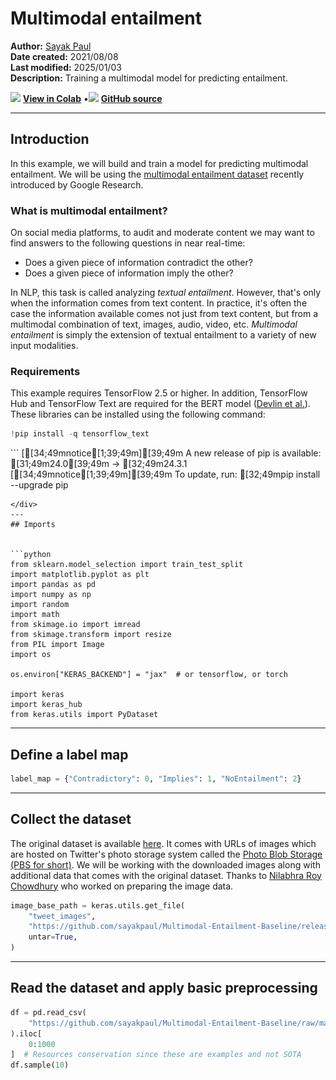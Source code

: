 # Multimodal entailment

**Author:** [Sayak Paul](https://twitter.com/RisingSayak)<br>
**Date created:** 2021/08/08<br>
**Last modified:** 2025/01/03<br>
**Description:** Training a multimodal model for predicting entailment.


<img class="k-inline-icon" src="https://colab.research.google.com/img/colab_favicon.ico"/> [**View in Colab**](https://colab.research.google.com/github/keras-team/keras-io/blob/master/examples/nlp/ipynb/multimodal_entailment.ipynb)  <span class="k-dot">•</span><img class="k-inline-icon" src="https://github.com/favicon.ico"/> [**GitHub source**](https://github.com/keras-team/keras-io/blob/master/examples/nlp/multimodal_entailment.py)



---
## Introduction

In this example, we will build and train a model for predicting multimodal entailment. We will be
using the
[multimodal entailment dataset](https://github.com/google-research-datasets/recognizing-multimodal-entailment)
recently introduced by Google Research.

### What is multimodal entailment?

On social media platforms, to audit and moderate content
we may want to find answers to the
following questions in near real-time:

* Does a given piece of information contradict the other?
* Does a given piece of information imply the other?

In NLP, this task is called analyzing _textual entailment_. However, that's only
when the information comes from text content.
In practice, it's often the case the information available comes not just
from text content, but from a multimodal combination of text, images, audio, video, etc.
_Multimodal entailment_ is simply the extension of textual entailment to a variety
of new input modalities.

### Requirements

This example requires TensorFlow 2.5 or higher. In addition, TensorFlow Hub and
TensorFlow Text are required for the BERT model
([Devlin et al.](https://arxiv.org/abs/1810.04805)). These libraries can be installed
using the following command:


```python
!pip install -q tensorflow_text
```

    
<div class="k-default-codeblock">
```
 [[34;49mnotice[1;39;49m][39;49m A new release of pip is available: [31;49m24.0[39;49m -> [32;49m24.3.1
 [[34;49mnotice[1;39;49m][39;49m To update, run: [32;49mpip install --upgrade pip

```
</div>
---
## Imports


```python
from sklearn.model_selection import train_test_split
import matplotlib.pyplot as plt
import pandas as pd
import numpy as np
import random
import math
from skimage.io import imread
from skimage.transform import resize
from PIL import Image
import os

os.environ["KERAS_BACKEND"] = "jax"  # or tensorflow, or torch

import keras
import keras_hub
from keras.utils import PyDataset
```

---
## Define a label map


```python
label_map = {"Contradictory": 0, "Implies": 1, "NoEntailment": 2}
```

---
## Collect the dataset

The original dataset is available
[here](https://github.com/google-research-datasets/recognizing-multimodal-entailment).
It comes with URLs of images which are hosted on Twitter's photo storage system called
the
[Photo Blob Storage (PBS for short)](https://blog.twitter.com/engineering/en_us/a/2012/blobstore-twitter-s-in-house-photo-storage-system).
We will be working with the downloaded images along with additional data that comes with
the original dataset. Thanks to
[Nilabhra Roy Chowdhury](https://de.linkedin.com/in/nilabhraroychowdhury) who worked on
preparing the image data.


```python
image_base_path = keras.utils.get_file(
    "tweet_images",
    "https://github.com/sayakpaul/Multimodal-Entailment-Baseline/releases/download/v1.0.0/tweet_images.tar.gz",
    untar=True,
)
```

---
## Read the dataset and apply basic preprocessing


```python
df = pd.read_csv(
    "https://github.com/sayakpaul/Multimodal-Entailment-Baseline/raw/main/csvs/tweets.csv"
).iloc[
    0:1000
]  # Resources conservation since these are examples and not SOTA
df.sample(10)
```




<div>
<style scoped>
    .dataframe tbody tr th:only-of-type {
        vertical-align: middle;
    }

<div class="k-default-codeblock">
```
.dataframe tbody tr th {
    vertical-align: top;
}

.dataframe thead th {
    text-align: right;
}
```
</div>
</style>
<table border="1" class="dataframe">
  <thead>
    <tr style="text-align: right;">
      <th></th>
      <th>id_1</th>
      <th>text_1</th>
      <th>image_1</th>
      <th>id_2</th>
      <th>text_2</th>
      <th>image_2</th>
      <th>label</th>
    </tr>
  </thead>
  <tbody>
    <tr>
      <th>815</th>
      <td>1370730009921343490</td>
      <td>Sticky bombs are a threat as they have magnets...</td>
      <td>http://pbs.twimg.com/media/EwXOFrgVIAEkfjR.jpg</td>
      <td>1370731764906295307</td>
      <td>Sticky bombs are a threat as they have magnets...</td>
      <td>http://pbs.twimg.com/media/EwXRK_3XEAA6Q6F.jpg</td>
      <td>NoEntailment</td>
    </tr>
    <tr>
      <th>615</th>
      <td>1364119737446395905</td>
      <td>Daily Horoscope for #Cancer 2.23.21 ♊️❤️✨ #Hor...</td>
      <td>http://pbs.twimg.com/media/Eu5Te44VgAIo1jZ.jpg</td>
      <td>1365218087906078720</td>
      <td>Daily Horoscope for #Cancer 2.26.21 ♊️❤️✨ #Hor...</td>
      <td>http://pbs.twimg.com/media/EvI6nW4WQAA4_E_.jpg</td>
      <td>NoEntailment</td>
    </tr>
    <tr>
      <th>624</th>
      <td>1335542260923068417</td>
      <td>The Reindeer Run is back and this year's run i...</td>
      <td>http://pbs.twimg.com/media/Eoi99DyXEAE0AFV.jpg</td>
      <td>1335872932267122689</td>
      <td>Get your red nose and antlers on for the 2020 ...</td>
      <td>http://pbs.twimg.com/media/Eon5Wk7XUAE-CxN.jpg</td>
      <td>NoEntailment</td>
    </tr>
    <tr>
      <th>970</th>
      <td>1345058844439949312</td>
      <td>Participants needed for online survey!\n\nTopi...</td>
      <td>http://pbs.twimg.com/media/Eqqb4_MXcAA-Pvu.jpg</td>
      <td>1361211461792632835</td>
      <td>Participants needed for top-ranked study on Su...</td>
      <td>http://pbs.twimg.com/media/EuPz0GwXMAMDklt.jpg</td>
      <td>NoEntailment</td>
    </tr>
    <tr>
      <th>456</th>
      <td>1379831489043521545</td>
      <td>comission for @NanoBiteTSF \nenjoyed bros and ...</td>
      <td>http://pbs.twimg.com/media/EyVf0_VXMAMtRaL.jpg</td>
      <td>1380660763749142531</td>
      <td>another comission for @NanoBiteTSF \nhope you ...</td>
      <td>http://pbs.twimg.com/media/EykW0iXXAAA2SBC.jpg</td>
      <td>NoEntailment</td>
    </tr>
    <tr>
      <th>917</th>
      <td>1336180735191891968</td>
      <td>(2/10)\n(Seoul Jung-gu) Market cluster -&amp;gt;\n...</td>
      <td>http://pbs.twimg.com/media/EosRFpGVQAIeuYG.jpg</td>
      <td>1356113330536996866</td>
      <td>(3/11)\n(Seoul Dongdaemun-gu) Goshitel cluster...</td>
      <td>http://pbs.twimg.com/media/EtHhj7QVcAAibvF.jpg</td>
      <td>NoEntailment</td>
    </tr>
    <tr>
      <th>276</th>
      <td>1339270210029834241</td>
      <td>Today the message of freedom goes to Kisoro, R...</td>
      <td>http://pbs.twimg.com/media/EpVK3pfXcAAZ5Du.jpg</td>
      <td>1340881971132698625</td>
      <td>Today the message of freedom is going to the p...</td>
      <td>http://pbs.twimg.com/media/EpvDorkXYAEyz4g.jpg</td>
      <td>Implies</td>
    </tr>
    <tr>
      <th>35</th>
      <td>1360186999836200961</td>
      <td>Bitcoin in Argentina - Google Trends https://t...</td>
      <td>http://pbs.twimg.com/media/EuBa3UxXYAMb99_.jpg</td>
      <td>1382778703055228929</td>
      <td>Argentina wants #Bitcoin https://t.co/9lNxJdxX...</td>
      <td>http://pbs.twimg.com/media/EzCbUFNXMAABwPD.jpg</td>
      <td>Implies</td>
    </tr>
    <tr>
      <th>762</th>
      <td>1370824756400959491</td>
      <td>$HSBA.L: The long term trend is positive and t...</td>
      <td>http://pbs.twimg.com/media/EwYl2hPWYAE2niq.png</td>
      <td>1374347458126475269</td>
      <td>Although the technical rating is only medium, ...</td>
      <td>http://pbs.twimg.com/media/ExKpuwrWgAAktg4.png</td>
      <td>NoEntailment</td>
    </tr>
    <tr>
      <th>130</th>
      <td>1373789433607172097</td>
      <td>I've just watched episode S01 | E05 of Ted Las...</td>
      <td>http://pbs.twimg.com/media/ExCuNbDXAAQaPiL.jpg</td>
      <td>1374913509662806016</td>
      <td>I've just watched episode S01 | E06 of Ted Las...</td>
      <td>http://pbs.twimg.com/media/ExSsjRQWgAUVRPz.jpg</td>
      <td>Contradictory</td>
    </tr>
  </tbody>
</table>
</div>



The columns we are interested in are the following:

* `text_1`
* `image_1`
* `text_2`
* `image_2`
* `label`

The entailment task is formulated as the following:

***Given the pairs of (`text_1`, `image_1`) and (`text_2`, `image_2`) do they entail (or
not entail or contradict) each other?***

We have the images already downloaded. `image_1` is downloaded as `id1` as its filename
and `image2` is downloaded as `id2` as its filename. In the next step, we will add two
more columns to `df` - filepaths of `image_1`s and `image_2`s.


```python
images_one_paths = []
images_two_paths = []

for idx in range(len(df)):
    current_row = df.iloc[idx]
    id_1 = current_row["id_1"]
    id_2 = current_row["id_2"]
    extentsion_one = current_row["image_1"].split(".")[-1]
    extentsion_two = current_row["image_2"].split(".")[-1]

    image_one_path = os.path.join(image_base_path, str(id_1) + f".{extentsion_one}")
    image_two_path = os.path.join(image_base_path, str(id_2) + f".{extentsion_two}")

    images_one_paths.append(image_one_path)
    images_two_paths.append(image_two_path)

df["image_1_path"] = images_one_paths
df["image_2_path"] = images_two_paths

# Create another column containing the integer ids of
# the string labels.
df["label_idx"] = df["label"].apply(lambda x: label_map[x])
```

---
## Dataset visualization


```python

def visualize(idx):
    current_row = df.iloc[idx]
    image_1 = plt.imread(current_row["image_1_path"])
    image_2 = plt.imread(current_row["image_2_path"])
    text_1 = current_row["text_1"]
    text_2 = current_row["text_2"]
    label = current_row["label"]

    plt.subplot(1, 2, 1)
    plt.imshow(image_1)
    plt.axis("off")
    plt.title("Image One")
    plt.subplot(1, 2, 2)
    plt.imshow(image_1)
    plt.axis("off")
    plt.title("Image Two")
    plt.show()

    print(f"Text one: {text_1}")
    print(f"Text two: {text_2}")
    print(f"Label: {label}")


random_idx = random.choice(range(len(df)))
visualize(random_idx)

random_idx = random.choice(range(len(df)))
visualize(random_idx)
```


    
![png](/img/examples/nlp/multimodal_entailment/multimodal_entailment_14_0.png)
    


<div class="k-default-codeblock">
```
Text one: World #water day reminds that we should follow the #guidelines to save water for us. This Day is an #opportunity to learn more about water related issues, be #inspired to tell others and take action to make a difference. Just remember, every #drop counts.
```
</div>
    
<div class="k-default-codeblock">
```
#WorldWaterDay2021 https://t.co/bQ9Hp53qUj
Text two: Water is an extremely precious resource without which life would be impossible. We need to ensure that water is used judiciously, this #WorldWaterDay, let us pledge to reduce water wastage and conserve it.
```
</div>
    
<div class="k-default-codeblock">
```
#WorldWaterDay2021 https://t.co/0KWnd8Kn8r
Label: NoEntailment

```
</div>
    
![png](/img/examples/nlp/multimodal_entailment/multimodal_entailment_14_2.png)
    


<div class="k-default-codeblock">
```
Text one: 🎧 𝗘𝗣𝗜𝗦𝗢𝗗𝗘 𝟯𝟬: 𝗗𝗬𝗟𝗔𝗡 𝗙𝗜𝗧𝗭𝗦𝗜𝗠𝗢𝗡𝗦
```
</div>
    
<div class="k-default-codeblock">
```
Dylan Fitzsimons is a young passionate greyhound supporter. 
```
</div>
    
<div class="k-default-codeblock">
```
He and @Drakesport enjoy a great chat about everything greyhounds!
```
</div>
    
<div class="k-default-codeblock">
```
Listen: https://t.co/B2XgMp0yaO
```
</div>
    
<div class="k-default-codeblock">
```
#GoGreyhoundRacing #ThisRunsDeep #TalkingDogs https://t.co/crBiSqHUvp
Text two: 🎧 𝗘𝗣𝗜𝗦𝗢𝗗𝗘 𝟯𝟳: 𝗣𝗜𝗢 𝗕𝗔𝗥𝗥𝗬 🎧
```
</div>
    
<div class="k-default-codeblock">
```
Well known within greyhound circles, Pio Barry shares some wonderful greyhound racing stories with @Drakesport in this podcast episode.
```
</div>
    
<div class="k-default-codeblock">
```
A great chat. 
```
</div>
    
<div class="k-default-codeblock">
```
Listen: https://t.co/mJTVlPHzp0
```
</div>
    
<div class="k-default-codeblock">
```
#TalkingDogs #GoGreyhoundRacing #ThisRunsDeep https://t.co/QbxtCpLcGm
Label: NoEntailment

```
</div>
---
## Train/test split

The dataset suffers from
[class imbalance problem](https://developers.google.com/machine-learning/glossary#class-imbalanced-dataset).
We can confirm that in the following cell.


```python
df["label"].value_counts()
```




<div class="k-default-codeblock">
```
label
NoEntailment     819
Contradictory     92
Implies           89
Name: count, dtype: int64

```
</div>
To account for that we will go for a stratified split.


```python
# 10% for test
train_df, test_df = train_test_split(
    df, test_size=0.1, stratify=df["label"].values, random_state=42
)
# 5% for validation
train_df, val_df = train_test_split(
    train_df, test_size=0.05, stratify=train_df["label"].values, random_state=42
)

print(f"Total training examples: {len(train_df)}")
print(f"Total validation examples: {len(val_df)}")
print(f"Total test examples: {len(test_df)}")
```

<div class="k-default-codeblock">
```
Total training examples: 855
Total validation examples: 45
Total test examples: 100

```
</div>
---
## Data input pipeline

Keras Hub provides
[variety of BERT family of models](https://keras.io/keras_hub/presets/).
Each of those models comes with a
corresponding preprocessing layer. You can learn more about these models and their
preprocessing layers from
[this resource](https://www.kaggle.com/models/keras/bert/keras/bert_base_en_uncased/2).

To keep the runtime of this example relatively short, we will use a base_unacased variant of
the original BERT model.

text preprocessing using KerasHub


```python
text_preprocessor = keras_hub.models.BertTextClassifierPreprocessor.from_preset(
    "bert_base_en_uncased",
    sequence_length=128,
)
```

### Run the preprocessor on a sample input


```python
idx = random.choice(range(len(train_df)))
row = train_df.iloc[idx]
sample_text_1, sample_text_2 = row["text_1"], row["text_2"]
print(f"Text 1: {sample_text_1}")
print(f"Text 2: {sample_text_2}")

test_text = [sample_text_1, sample_text_2]
text_preprocessed = text_preprocessor(test_text)

print("Keys           : ", list(text_preprocessed.keys()))
print("Shape Token Ids : ", text_preprocessed["token_ids"].shape)
print("Token Ids       : ", text_preprocessed["token_ids"][0, :16])
print(" Shape Padding Mask     : ", text_preprocessed["padding_mask"].shape)
print("Padding Mask     : ", text_preprocessed["padding_mask"][0, :16])
print("Shape Segment Ids : ", text_preprocessed["segment_ids"].shape)
print("Segment Ids       : ", text_preprocessed["segment_ids"][0, :16])

```

<div class="k-default-codeblock">
```
An NVIDIA GPU may be present on this machine, but a CUDA-enabled jaxlib is not installed. Falling back to cpu.

Text 1: The RPF Lohardaga and Hatia Post of Ranchi Division have recovered  02 bags on 20.02.2021 at Station platform and in T/No.08310 Spl. respectively and  handed over to their actual owner correctly. @RPF_INDIA https://t.co/bdEBl2egIc
Text 2: The RPF Lohardaga and Hatia Post of Ranchi Division have recovered  02 bags on 20.02.2021 at Station platform and in T/No.08310 (JAT-SBP) Spl. respectively and  handed over to their actual owner correctly. @RPF_INDIA https://t.co/Q5l2AtA4uq
Keys           :  ['token_ids', 'padding_mask', 'segment_ids']
Shape Token Ids :  (2, 128)
Token Ids       :  [  101  1996  1054 14376  8840 11783 16098  1998  6045  2401  2695  1997
  8086  2072  2407  2031]
 Shape Padding Mask     :  (2, 128)
Padding Mask     :  [ True  True  True  True  True  True  True  True  True  True  True  True
  True  True  True  True]
Shape Segment Ids :  (2, 128)
Segment Ids       :  [0 0 0 0 0 0 0 0 0 0 0 0 0 0 0 0]

```
</div>
We will now create `tf.data.Dataset` objects from the dataframes.

Note that the text inputs will be preprocessed as a part of the data input pipeline. But
the preprocessing modules can also be a part of their corresponding BERT models. This
helps reduce the training/serving skew and lets our models operate with raw text inputs.
Follow [this tutorial](https://www.tensorflow.org/text/tutorials/classify_text_with_bert)
to learn more about how to incorporate the preprocessing modules directly inside the
models.


```python

def dataframe_to_dataset(dataframe):
    columns = ["image_1_path", "image_2_path", "text_1", "text_2", "label_idx"]
    ds = UnifiedPyDataset(
        dataframe,
        batch_size=32,
        workers=4,
    )
    return ds

```

### Preprocessing utilities


```python
bert_input_features = ["padding_mask", "segment_ids", "token_ids"]


def preprocess_text(text_1, text_2):
    output = text_preprocessor([text_1, text_2])
    output = {
        feature: keras.ops.reshape(output[feature], [-1])
        for feature in bert_input_features
    }
    return output

```

### Create the final datasets, method adapted from PyDataset doc string.


```python

class UnifiedPyDataset(PyDataset):
    """A Keras-compatible dataset that processes a DataFrame for TensorFlow, JAX, and PyTorch."""

    def __init__(
        self,
        df,
        batch_size=32,
        workers=4,
        use_multiprocessing=False,
        max_queue_size=10,
        **kwargs,
    ):
        """
        Args:
            df: pandas DataFrame with data
            batch_size: Batch size for dataset
            workers: Number of workers to use for parallel loading (Keras)
            use_multiprocessing: Whether to use multiprocessing
            max_queue_size: Maximum size of the data queue for parallel loading
        """
        super().__init__(**kwargs)
        self.dataframe = df
        columns = ["image_1_path", "image_2_path", "text_1", "text_2"]

        # image files
        self.image_x_1 = self.dataframe["image_1_path"]
        self.image_x_2 = self.dataframe["image_1_path"]
        self.image_y = self.dataframe["label_idx"]

        # text files
        self.text_x_1 = self.dataframe["text_1"]
        self.text_x_2 = self.dataframe["text_2"]
        self.text_y = self.dataframe["label_idx"]

        # general
        self.batch_size = batch_size
        self.workers = workers
        self.use_multiprocessing = use_multiprocessing
        self.max_queue_size = max_queue_size

    def __getitem__(self, index):
        """
        Fetches a batch of data from the dataset at the given index.
        """

        # Return x, y for batch idx.
        low = index * self.batch_size
        # Cap upper bound at array length; the last batch may be smaller
        # if the total number of items is not a multiple of batch size.

        high_image_1 = min(low + self.batch_size, len(self.image_x_1))
        high_image_2 = min(low + self.batch_size, len(self.image_x_2))

        high_text_1 = min(low + self.batch_size, len(self.text_x_1))
        high_text_2 = min(low + self.batch_size, len(self.text_x_1))

        # images files
        batch_image_x_1 = self.image_x_1[low:high_image_1]
        batch_image_y_1 = self.image_y[low:high_image_1]

        batch_image_x_2 = self.image_x_2[low:high_image_2]
        batch_image_y_2 = self.image_y[low:high_image_2]

        # text files
        batch_text_x_1 = self.text_x_1[low:high_text_1]
        batch_text_y_1 = self.text_y[low:high_text_1]

        batch_text_x_2 = self.text_x_2[low:high_text_2]
        batch_text_y_2 = self.text_y[low:high_text_2]

        # image number 1 inputs
        image_1 = [
            resize(imread(file_name), (128, 128)) for file_name in batch_image_x_1
        ]
        image_1 = [
            (  # exeperienced some shapes which were different from others.
                np.array(Image.fromarray((img.astype(np.uint8))).convert("RGB"))
                if img.shape[2] == 4
                else img
            )
            for img in image_1
        ]
        image_1 = np.array(image_1)

        # Both text inputs to the model, return a dict for inputs to BertBackbone
        text = {
            key: np.array(
                [
                    d[key]
                    for d in [
                        preprocess_text(file_path1, file_path2)
                        for file_path1, file_path2 in zip(
                            batch_text_x_1, batch_text_x_2
                        )
                    ]
                ]
            )
            for key in ["padding_mask", "token_ids", "segment_ids"]
        }

        # Image number 2 model inputs
        image_2 = [
            resize(imread(file_name), (128, 128)) for file_name in batch_image_x_2
        ]
        image_2 = [
            (  # exeperienced some shapes which were different from others
                np.array(Image.fromarray((img.astype(np.uint8))).convert("RGB"))
                if img.shape[2] == 4
                else img
            )
            for img in image_2
        ]
        # Stack the list comprehension to an nd.array
        image_2 = np.array(image_2)

        return (
            {
                "image_1": image_1,
                "image_2": image_2,
                "padding_mask": text["padding_mask"],
                "segment_ids": text["segment_ids"],
                "token_ids": text["token_ids"],
            },
            # Target lables
            np.array(batch_image_y_1),
        )

    def __len__(self):
        """
        Returns the number of batches in the dataset.
        """
        return math.ceil(len(self.dataframe) / self.batch_size)

```

Create train, validation and test datasets


```python

def prepare_dataset(dataframe):
    ds = dataframe_to_dataset(dataframe)
    return ds


train_ds = prepare_dataset(train_df)
validation_ds = prepare_dataset(val_df)
test_ds = prepare_dataset(test_df)
```

---
## Model building utilities

Our final model will accept two images along with their text counterparts. While the
images will be directly fed to the model the text inputs will first be preprocessed and
then will make it into the model. Below is a visual illustration of this approach:

![](https://github.com/sayakpaul/Multimodal-Entailment-Baseline/raw/main/figures/brief_architecture.png)

The model consists of the following elements:

* A standalone encoder for the images. We will use a
[ResNet50V2](https://arxiv.org/abs/1603.05027) pre-trained on the ImageNet-1k dataset for
this.
* A standalone encoder for the images. A pre-trained BERT will be used for this.

After extracting the individual embeddings, they will be projected in an identical space.
Finally, their projections will be concatenated and be fed to the final classification
layer.

This is a multi-class classification problem involving the following classes:

* NoEntailment
* Implies
* Contradictory

`project_embeddings()`, `create_vision_encoder()`, and `create_text_encoder()` utilities
are referred from [this example](https://keras.io/examples/nlp/nl_image_search/).

Projection utilities


```python

def project_embeddings(
    embeddings, num_projection_layers, projection_dims, dropout_rate
):
    projected_embeddings = keras.layers.Dense(units=projection_dims)(embeddings)
    for _ in range(num_projection_layers):
        x = keras.ops.nn.gelu(projected_embeddings)
        x = keras.layers.Dense(projection_dims)(x)
        x = keras.layers.Dropout(dropout_rate)(x)
        x = keras.layers.Add()([projected_embeddings, x])
        projected_embeddings = keras.layers.LayerNormalization()(x)
    return projected_embeddings

```

Vision encoder utilities


```python

def create_vision_encoder(
    num_projection_layers, projection_dims, dropout_rate, trainable=False
):
    # Load the pre-trained ResNet50V2 model to be used as the base encoder.
    resnet_v2 = keras.applications.ResNet50V2(
        include_top=False, weights="imagenet", pooling="avg"
    )
    # Set the trainability of the base encoder.
    for layer in resnet_v2.layers:
        layer.trainable = trainable

    # Receive the images as inputs.
    image_1 = keras.Input(shape=(128, 128, 3), name="image_1")
    image_2 = keras.Input(shape=(128, 128, 3), name="image_2")

    # Preprocess the input image.
    preprocessed_1 = keras.applications.resnet_v2.preprocess_input(image_1)
    preprocessed_2 = keras.applications.resnet_v2.preprocess_input(image_2)

    # Generate the embeddings for the images using the resnet_v2 model
    # concatenate them.
    embeddings_1 = resnet_v2(preprocessed_1)
    embeddings_2 = resnet_v2(preprocessed_2)
    embeddings = keras.layers.Concatenate()([embeddings_1, embeddings_2])

    # Project the embeddings produced by the model.
    outputs = project_embeddings(
        embeddings, num_projection_layers, projection_dims, dropout_rate
    )
    # Create the vision encoder model.
    return keras.Model([image_1, image_2], outputs, name="vision_encoder")

```

Text encoder utilities


```python

def create_text_encoder(
    num_projection_layers, projection_dims, dropout_rate, trainable=False
):
    # Load the pre-trained BERT BackBone using KerasHub.
    bert = keras_hub.models.BertBackbone.from_preset(
        "bert_base_en_uncased", num_classes=3
    )

    # Set the trainability of the base encoder.
    bert.trainable = trainable

    # Receive the text as inputs.
    bert_input_features = ["padding_mask", "segment_ids", "token_ids"]
    inputs = {
        feature: keras.Input(shape=(256,), dtype="int32", name=feature)
        for feature in bert_input_features
    }

    # Generate embeddings for the preprocessed text using the BERT model.
    embeddings = bert(inputs)["pooled_output"]

    # Project the embeddings produced by the model.
    outputs = project_embeddings(
        embeddings, num_projection_layers, projection_dims, dropout_rate
    )
    # Create the text encoder model.
    return keras.Model(inputs, outputs, name="text_encoder")

```

Multimodal model utilities


```python

def create_multimodal_model(
    num_projection_layers=1,
    projection_dims=256,
    dropout_rate=0.1,
    vision_trainable=False,
    text_trainable=False,
):
    # Receive the images as inputs.
    image_1 = keras.Input(shape=(128, 128, 3), name="image_1")
    image_2 = keras.Input(shape=(128, 128, 3), name="image_2")

    # Receive the text as inputs.
    bert_input_features = ["padding_mask", "segment_ids", "token_ids"]
    text_inputs = {
        feature: keras.Input(shape=(256,), dtype="int32", name=feature)
        for feature in bert_input_features
    }
    text_inputs = list(text_inputs.values())
    # Create the encoders.
    vision_encoder = create_vision_encoder(
        num_projection_layers, projection_dims, dropout_rate, vision_trainable
    )
    text_encoder = create_text_encoder(
        num_projection_layers, projection_dims, dropout_rate, text_trainable
    )

    # Fetch the embedding projections.
    vision_projections = vision_encoder([image_1, image_2])
    text_projections = text_encoder(text_inputs)

    # Concatenate the projections and pass through the classification layer.
    concatenated = keras.layers.Concatenate()([vision_projections, text_projections])
    outputs = keras.layers.Dense(3, activation="softmax")(concatenated)
    return keras.Model([image_1, image_2, *text_inputs], outputs)


multimodal_model = create_multimodal_model()
keras.utils.plot_model(multimodal_model, show_shapes=True)
```




    
![png](/img/examples/nlp/multimodal_entailment/multimodal_entailment_40_0.png)
    



You can inspect the structure of the individual encoders as well by setting the
`expand_nested` argument of `plot_model()` to `True`. You are encouraged
to play with the different hyperparameters involved in building this model and
observe how the final performance is affected.

---
## Compile and train the model


```python
multimodal_model.compile(
    optimizer="adam", loss="sparse_categorical_crossentropy", metrics=["accuracy"]
)

history = multimodal_model.fit(train_ds, validation_data=validation_ds, epochs=1)
```

<div class="k-default-codeblock">
```
/home/humbulani/tensorflow-env/env/lib/python3.11/site-packages/keras/src/models/functional.py:248: UserWarning: The structure of `inputs` doesn't match the expected structure.
Expected: {'padding_mask': 'padding_mask', 'segment_ids': 'segment_ids', 'token_ids': 'token_ids'}
Received: inputs=['Tensor(shape=(32, 256))', 'Tensor(shape=(32, 256))', 'Tensor(shape=(32, 256))']
  warnings.warn(msg)

/home/humbulani/tensorflow-env/env/lib/python3.11/site-packages/keras/src/models/functional.py:248: UserWarning: The structure of `inputs` doesn't match the expected structure.
Expected: {'padding_mask': 'padding_mask', 'segment_ids': 'segment_ids', 'token_ids': 'token_ids'}
Received: inputs=['Tensor(shape=(32, 256))', 'Tensor(shape=(32, 256))', 'Tensor(shape=(32, 256))']
  warnings.warn(msg)

```
</div>
    
  1/27 [37m━━━━━━━━━━━━━━━━━━━━  45:45 106s/step - accuracy: 0.0625 - loss: 1.6335

<div class="k-default-codeblock">
```
/home/humbulani/tensorflow-env/env/lib/python3.11/site-packages/keras/src/models/functional.py:248: UserWarning: The structure of `inputs` doesn't match the expected structure.
Expected: {'padding_mask': 'padding_mask', 'segment_ids': 'segment_ids', 'token_ids': 'token_ids'}
Received: inputs=['Tensor(shape=(32, 256))', 'Tensor(shape=(32, 256))', 'Tensor(shape=(32, 256))']
  warnings.warn(msg)


```
</div>
  2/27 ━[37m━━━━━━━━━━━━━━━━━━━  42:14 101s/step - accuracy: 0.2422 - loss: 1.9508

<div class="k-default-codeblock">
```
/home/humbulani/tensorflow-env/env/lib/python3.11/site-packages/keras/src/models/functional.py:248: UserWarning: The structure of `inputs` doesn't match the expected structure.
Expected: {'padding_mask': 'padding_mask', 'segment_ids': 'segment_ids', 'token_ids': 'token_ids'}
Received: inputs=['Tensor(shape=(32, 256))', 'Tensor(shape=(32, 256))', 'Tensor(shape=(32, 256))']
  warnings.warn(msg)


```
</div>
  3/27 ━━[37m━━━━━━━━━━━━━━━━━━  38:49 97s/step - accuracy: 0.3524 - loss: 2.0126 

<div class="k-default-codeblock">
```
/home/humbulani/tensorflow-env/env/lib/python3.11/site-packages/keras/src/models/functional.py:248: UserWarning: The structure of `inputs` doesn't match the expected structure.
Expected: {'padding_mask': 'padding_mask', 'segment_ids': 'segment_ids', 'token_ids': 'token_ids'}
Received: inputs=['Tensor(shape=(32, 256))', 'Tensor(shape=(32, 256))', 'Tensor(shape=(32, 256))']
  warnings.warn(msg)


```
</div>
  4/27 ━━[37m━━━━━━━━━━━━━━━━━━  37:09 97s/step - accuracy: 0.4284 - loss: 1.9870

<div class="k-default-codeblock">
```
/home/humbulani/tensorflow-env/env/lib/python3.11/site-packages/keras/src/models/functional.py:248: UserWarning: The structure of `inputs` doesn't match the expected structure.
Expected: {'padding_mask': 'padding_mask', 'segment_ids': 'segment_ids', 'token_ids': 'token_ids'}
Received: inputs=['Tensor(shape=(32, 256))', 'Tensor(shape=(32, 256))', 'Tensor(shape=(32, 256))']
  warnings.warn(msg)


```
</div>
  5/27 ━━━[37m━━━━━━━━━━━━━━━━━  35:08 96s/step - accuracy: 0.4815 - loss: 1.9855

<div class="k-default-codeblock">
```
/home/humbulani/tensorflow-env/env/lib/python3.11/site-packages/keras/src/models/functional.py:248: UserWarning: The structure of `inputs` doesn't match the expected structure.
Expected: {'padding_mask': 'padding_mask', 'segment_ids': 'segment_ids', 'token_ids': 'token_ids'}
Received: inputs=['Tensor(shape=(32, 256))', 'Tensor(shape=(32, 256))', 'Tensor(shape=(32, 256))']
  warnings.warn(msg)


```
</div>
  6/27 ━━━━[37m━━━━━━━━━━━━━━━━  31:56 91s/step - accuracy: 0.5210 - loss: 1.9939

<div class="k-default-codeblock">
```

```
</div>
  7/27 ━━━━━[37m━━━━━━━━━━━━━━━  29:30 89s/step - accuracy: 0.5512 - loss: 1.9980

<div class="k-default-codeblock">
```

```
</div>
  8/27 ━━━━━[37m━━━━━━━━━━━━━━━  27:12 86s/step - accuracy: 0.5750 - loss: 2.0061

<div class="k-default-codeblock">
```

```
</div>
  9/27 ━━━━━━[37m━━━━━━━━━━━━━━  25:15 84s/step - accuracy: 0.5956 - loss: 1.9959

<div class="k-default-codeblock">
```

```
</div>
 10/27 ━━━━━━━[37m━━━━━━━━━━━━━  23:33 83s/step - accuracy: 0.6120 - loss: 1.9738

<div class="k-default-codeblock">
```
/home/humbulani/tensorflow-env/env/lib/python3.11/site-packages/keras/src/models/functional.py:248: UserWarning: The structure of `inputs` doesn't match the expected structure.
Expected: {'padding_mask': 'padding_mask', 'segment_ids': 'segment_ids', 'token_ids': 'token_ids'}
Received: inputs=['Tensor(shape=(32, 256))', 'Tensor(shape=(32, 256))', 'Tensor(shape=(32, 256))']
  warnings.warn(msg)


```
</div>
 11/27 ━━━━━━━━[37m━━━━━━━━━━━━  22:09 83s/step - accuracy: 0.6251 - loss: 1.9579

<div class="k-default-codeblock">
```
/home/humbulani/tensorflow-env/env/lib/python3.11/site-packages/keras/src/models/functional.py:248: UserWarning: The structure of `inputs` doesn't match the expected structure.
Expected: {'padding_mask': 'padding_mask', 'segment_ids': 'segment_ids', 'token_ids': 'token_ids'}
Received: inputs=['Tensor(shape=(32, 256))', 'Tensor(shape=(32, 256))', 'Tensor(shape=(32, 256))']
  warnings.warn(msg)


```
</div>
 12/27 ━━━━━━━━[37m━━━━━━━━━━━━  20:59 84s/step - accuracy: 0.6357 - loss: 1.9524

<div class="k-default-codeblock">
```
/home/humbulani/tensorflow-env/env/lib/python3.11/site-packages/keras/src/models/functional.py:248: UserWarning: The structure of `inputs` doesn't match the expected structure.
Expected: {'padding_mask': 'padding_mask', 'segment_ids': 'segment_ids', 'token_ids': 'token_ids'}
Received: inputs=['Tensor(shape=(32, 256))', 'Tensor(shape=(32, 256))', 'Tensor(shape=(32, 256))']
  warnings.warn(msg)


```
</div>
 13/27 ━━━━━━━━━[37m━━━━━━━━━━━  19:44 85s/step - accuracy: 0.6454 - loss: 1.9439

<div class="k-default-codeblock">
```
/home/humbulani/tensorflow-env/env/lib/python3.11/site-packages/keras/src/models/functional.py:248: UserWarning: The structure of `inputs` doesn't match the expected structure.
Expected: {'padding_mask': 'padding_mask', 'segment_ids': 'segment_ids', 'token_ids': 'token_ids'}
Received: inputs=['Tensor(shape=(32, 256))', 'Tensor(shape=(32, 256))', 'Tensor(shape=(32, 256))']
  warnings.warn(msg)


```
</div>
 14/27 ━━━━━━━━━━[37m━━━━━━━━━━  18:22 85s/step - accuracy: 0.6540 - loss: 1.9346

<div class="k-default-codeblock">
```
/home/humbulani/tensorflow-env/env/lib/python3.11/site-packages/keras/src/models/functional.py:248: UserWarning: The structure of `inputs` doesn't match the expected structure.
Expected: {'padding_mask': 'padding_mask', 'segment_ids': 'segment_ids', 'token_ids': 'token_ids'}
Received: inputs=['Tensor(shape=(23, 256))', 'Tensor(shape=(23, 256))', 'Tensor(shape=(23, 256))']
  warnings.warn(msg)


```
</div>
 15/27 ━━━━━━━━━━━[37m━━━━━━━━━  16:52 84s/step - accuracy: 0.6621 - loss: 1.9213

<div class="k-default-codeblock">
```
/home/humbulani/tensorflow-env/env/lib/python3.11/site-packages/keras/src/models/functional.py:248: UserWarning: The structure of `inputs` doesn't match the expected structure.
Expected: {'padding_mask': 'padding_mask', 'segment_ids': 'segment_ids', 'token_ids': 'token_ids'}
Received: inputs=['Tensor(shape=(32, 256))', 'Tensor(shape=(32, 256))', 'Tensor(shape=(32, 256))']
  warnings.warn(msg)


```
</div>
 16/27 ━━━━━━━━━━━[37m━━━━━━━━━  15:29 85s/step - accuracy: 0.6693 - loss: 1.9101

<div class="k-default-codeblock">
```
/home/humbulani/tensorflow-env/env/lib/python3.11/site-packages/keras/src/models/functional.py:248: UserWarning: The structure of `inputs` doesn't match the expected structure.
Expected: {'padding_mask': 'padding_mask', 'segment_ids': 'segment_ids', 'token_ids': 'token_ids'}
Received: inputs=['Tensor(shape=(32, 256))', 'Tensor(shape=(32, 256))', 'Tensor(shape=(32, 256))']
  warnings.warn(msg)


```
</div>
 17/27 ━━━━━━━━━━━━[37m━━━━━━━━  14:08 85s/step - accuracy: 0.6758 - loss: 1.9021

<div class="k-default-codeblock">
```
/home/humbulani/tensorflow-env/env/lib/python3.11/site-packages/keras/src/models/functional.py:248: UserWarning: The structure of `inputs` doesn't match the expected structure.
Expected: {'padding_mask': 'padding_mask', 'segment_ids': 'segment_ids', 'token_ids': 'token_ids'}
Received: inputs=['Tensor(shape=(32, 256))', 'Tensor(shape=(32, 256))', 'Tensor(shape=(32, 256))']
  warnings.warn(msg)


```
</div>
 18/27 ━━━━━━━━━━━━━[37m━━━━━━━  12:45 85s/step - accuracy: 0.6819 - loss: 1.8916

<div class="k-default-codeblock">
```
/home/humbulani/tensorflow-env/env/lib/python3.11/site-packages/keras/src/models/functional.py:248: UserWarning: The structure of `inputs` doesn't match the expected structure.
Expected: {'padding_mask': 'padding_mask', 'segment_ids': 'segment_ids', 'token_ids': 'token_ids'}
Received: inputs=['Tensor(shape=(32, 256))', 'Tensor(shape=(32, 256))', 'Tensor(shape=(32, 256))']
  warnings.warn(msg)


```
</div>
 19/27 ━━━━━━━━━━━━━━[37m━━━━━━  11:24 86s/step - accuracy: 0.6874 - loss: 1.8851

<div class="k-default-codeblock">
```
/home/humbulani/tensorflow-env/env/lib/python3.11/site-packages/keras/src/models/functional.py:248: UserWarning: The structure of `inputs` doesn't match the expected structure.
Expected: {'padding_mask': 'padding_mask', 'segment_ids': 'segment_ids', 'token_ids': 'token_ids'}
Received: inputs=['Tensor(shape=(32, 256))', 'Tensor(shape=(32, 256))', 'Tensor(shape=(32, 256))']
  warnings.warn(msg)


```
</div>
 20/27 ━━━━━━━━━━━━━━[37m━━━━━━  10:00 86s/step - accuracy: 0.6925 - loss: 1.8791

<div class="k-default-codeblock">
```
/home/humbulani/tensorflow-env/env/lib/python3.11/site-packages/keras/src/models/functional.py:248: UserWarning: The structure of `inputs` doesn't match the expected structure.
Expected: {'padding_mask': 'padding_mask', 'segment_ids': 'segment_ids', 'token_ids': 'token_ids'}
Received: inputs=['Tensor(shape=(32, 256))', 'Tensor(shape=(32, 256))', 'Tensor(shape=(32, 256))']
  warnings.warn(msg)


```
</div>
 21/27 ━━━━━━━━━━━━━━━[37m━━━━━  8:36 86s/step - accuracy: 0.6976 - loss: 1.8699 

<div class="k-default-codeblock">
```
/home/humbulani/tensorflow-env/env/lib/python3.11/site-packages/keras/src/models/functional.py:248: UserWarning: The structure of `inputs` doesn't match the expected structure.
Expected: {'padding_mask': 'padding_mask', 'segment_ids': 'segment_ids', 'token_ids': 'token_ids'}
Received: inputs=['Tensor(shape=(32, 256))', 'Tensor(shape=(32, 256))', 'Tensor(shape=(32, 256))']
  warnings.warn(msg)


```
</div>
 22/27 ━━━━━━━━━━━━━━━━[37m━━━━  7:11 86s/step - accuracy: 0.7020 - loss: 1.8623

<div class="k-default-codeblock">
```
/home/humbulani/tensorflow-env/env/lib/python3.11/site-packages/keras/src/models/functional.py:248: UserWarning: The structure of `inputs` doesn't match the expected structure.
Expected: {'padding_mask': 'padding_mask', 'segment_ids': 'segment_ids', 'token_ids': 'token_ids'}
Received: inputs=['Tensor(shape=(32, 256))', 'Tensor(shape=(32, 256))', 'Tensor(shape=(32, 256))']
  warnings.warn(msg)


```
</div>
 23/27 ━━━━━━━━━━━━━━━━━[37m━━━  5:46 87s/step - accuracy: 0.7061 - loss: 1.8573

<div class="k-default-codeblock">
```
/home/humbulani/tensorflow-env/env/lib/python3.11/site-packages/keras/src/models/functional.py:248: UserWarning: The structure of `inputs` doesn't match the expected structure.
Expected: {'padding_mask': 'padding_mask', 'segment_ids': 'segment_ids', 'token_ids': 'token_ids'}
Received: inputs=['Tensor(shape=(32, 256))', 'Tensor(shape=(32, 256))', 'Tensor(shape=(32, 256))']
  warnings.warn(msg)


```
</div>
 24/27 ━━━━━━━━━━━━━━━━━[37m━━━  4:20 87s/step - accuracy: 0.7100 - loss: 1.8534

<div class="k-default-codeblock">
```
/home/humbulani/tensorflow-env/env/lib/python3.11/site-packages/keras/src/models/functional.py:248: UserWarning: The structure of `inputs` doesn't match the expected structure.
Expected: {'padding_mask': 'padding_mask', 'segment_ids': 'segment_ids', 'token_ids': 'token_ids'}
Received: inputs=['Tensor(shape=(32, 256))', 'Tensor(shape=(32, 256))', 'Tensor(shape=(32, 256))']
  warnings.warn(msg)


```
</div>
 25/27 ━━━━━━━━━━━━━━━━━━[37m━━  2:54 87s/step - accuracy: 0.7136 - loss: 1.8494

<div class="k-default-codeblock">
```
/home/humbulani/tensorflow-env/env/lib/python3.11/site-packages/keras/src/models/functional.py:248: UserWarning: The structure of `inputs` doesn't match the expected structure.
Expected: {'padding_mask': 'padding_mask', 'segment_ids': 'segment_ids', 'token_ids': 'token_ids'}
Received: inputs=['Tensor(shape=(32, 256))', 'Tensor(shape=(32, 256))', 'Tensor(shape=(32, 256))']
  warnings.warn(msg)


```
</div>
 26/27 ━━━━━━━━━━━━━━━━━━━[37m━  1:27 87s/step - accuracy: 0.7170 - loss: 1.8449

<div class="k-default-codeblock">
```
/home/humbulani/tensorflow-env/env/lib/python3.11/site-packages/keras/src/models/functional.py:248: UserWarning: The structure of `inputs` doesn't match the expected structure.
Expected: {'padding_mask': 'padding_mask', 'segment_ids': 'segment_ids', 'token_ids': 'token_ids'}
Received: inputs=['Tensor(shape=(32, 256))', 'Tensor(shape=(32, 256))', 'Tensor(shape=(32, 256))']
  warnings.warn(msg)


```
</div>
 27/27 ━━━━━━━━━━━━━━━━━━━━ 0s 88s/step - accuracy: 0.7201 - loss: 1.8414  

<div class="k-default-codeblock">
```
/home/humbulani/tensorflow-env/env/lib/python3.11/site-packages/PIL/Image.py:1054: UserWarning: Palette images with Transparency expressed in bytes should be converted to RGBA images
  warnings.warn(

/home/humbulani/tensorflow-env/env/lib/python3.11/site-packages/PIL/Image.py:1054: UserWarning: Palette images with Transparency expressed in bytes should be converted to RGBA images
  warnings.warn(

/home/humbulani/tensorflow-env/env/lib/python3.11/site-packages/keras/src/models/functional.py:248: UserWarning: The structure of `inputs` doesn't match the expected structure.
Expected: {'padding_mask': 'padding_mask', 'segment_ids': 'segment_ids', 'token_ids': 'token_ids'}
Received: inputs=['Tensor(shape=(32, 256))', 'Tensor(shape=(32, 256))', 'Tensor(shape=(32, 256))']
  warnings.warn(msg)

/home/humbulani/tensorflow-env/env/lib/python3.11/site-packages/keras/src/models/functional.py:248: UserWarning: The structure of `inputs` doesn't match the expected structure.
Expected: {'padding_mask': 'padding_mask', 'segment_ids': 'segment_ids', 'token_ids': 'token_ids'}
Received: inputs=['Tensor(shape=(13, 256))', 'Tensor(shape=(13, 256))', 'Tensor(shape=(13, 256))']
  warnings.warn(msg)


```
</div>
 27/27 ━━━━━━━━━━━━━━━━━━━━ 2508s 92s/step - accuracy: 0.7231 - loss: 1.8382 - val_accuracy: 0.8222 - val_loss: 1.7304


---
## Evaluate the model


```python
_, acc = multimodal_model.evaluate(test_ds)
print(f"Accuracy on the test set: {round(acc * 100, 2)}%.")
```

<div class="k-default-codeblock">
```
/home/humbulani/tensorflow-env/env/lib/python3.11/site-packages/PIL/Image.py:1054: UserWarning: Palette images with Transparency expressed in bytes should be converted to RGBA images
  warnings.warn(

/home/humbulani/tensorflow-env/env/lib/python3.11/site-packages/PIL/Image.py:1054: UserWarning: Palette images with Transparency expressed in bytes should be converted to RGBA images
  warnings.warn(

/home/humbulani/tensorflow-env/env/lib/python3.11/site-packages/keras/src/models/functional.py:248: UserWarning: The structure of `inputs` doesn't match the expected structure.
Expected: {'padding_mask': 'padding_mask', 'segment_ids': 'segment_ids', 'token_ids': 'token_ids'}
Received: inputs=['Tensor(shape=(32, 256))', 'Tensor(shape=(32, 256))', 'Tensor(shape=(32, 256))']
  warnings.warn(msg)

```
</div>
    
 1/4 ━━━━━[37m━━━━━━━━━━━━━━━  5:32 111s/step - accuracy: 0.7812 - loss: 1.9384

<div class="k-default-codeblock">
```

```
</div>
 2/4 ━━━━━━━━━━[37m━━━━━━━━━━  2:10 65s/step - accuracy: 0.7969 - loss: 1.8931 

<div class="k-default-codeblock">
```

```
</div>
 3/4 ━━━━━━━━━━━━━━━[37m━━━━━  1:05 65s/step - accuracy: 0.8056 - loss: 1.8200

<div class="k-default-codeblock">
```
/home/humbulani/tensorflow-env/env/lib/python3.11/site-packages/keras/src/models/functional.py:248: UserWarning: The structure of `inputs` doesn't match the expected structure.
Expected: {'padding_mask': 'padding_mask', 'segment_ids': 'segment_ids', 'token_ids': 'token_ids'}
Received: inputs=['Tensor(shape=(4, 256))', 'Tensor(shape=(4, 256))', 'Tensor(shape=(4, 256))']
  warnings.warn(msg)


```
</div>
 4/4 ━━━━━━━━━━━━━━━━━━━━ 0s 49s/step - accuracy: 0.8092 - loss: 1.8075  

<div class="k-default-codeblock">
```

```
</div>
 4/4 ━━━━━━━━━━━━━━━━━━━━ 256s 49s/step - accuracy: 0.8113 - loss: 1.8000


<div class="k-default-codeblock">
```
Accuracy on the test set: 82.0%.

```
</div>
---
## Additional notes regarding training

**Incorporating regularization**:

The training logs suggest that the model is starting to overfit and may have benefitted
from regularization. Dropout ([Srivastava et al.](https://jmlr.org/papers/v15/srivastava14a.html))
is a simple yet powerful regularization technique that we can use in our model.
But how should we apply it here?

We could always introduce Dropout (`keras.layers.Dropout`) in between different layers of the model.
But here is another recipe. Our model expects inputs from two different data modalities.
What if either of the modalities is not present during inference? To account for this,
we can introduce Dropout to the individual projections just before they get concatenated:

```python
vision_projections = keras.layers.Dropout(rate)(vision_projections)
text_projections = keras.layers.Dropout(rate)(text_projections)
concatenated = keras.layers.Concatenate()([vision_projections, text_projections])
```

**Attending to what matters**:

Do all parts of the images correspond equally to their textual counterparts? It's likely
not the case. To make our model only focus on the most important bits of the images that relate
well to their corresponding textual parts we can use "cross-attention":

```python
# Embeddings.
vision_projections = vision_encoder([image_1, image_2])
text_projections = text_encoder(text_inputs)

# Cross-attention (Luong-style).
query_value_attention_seq = keras.layers.Attention(use_scale=True, dropout=0.2)(
    [vision_projections, text_projections]
)
# Concatenate.
concatenated = keras.layers.Concatenate()([vision_projections, text_projections])
contextual = keras.layers.Concatenate()([concatenated, query_value_attention_seq])
```

To see this in action, refer to
[this notebook](https://github.com/sayakpaul/Multimodal-Entailment-Baseline/blob/main/multimodal_entailment_attn.ipynb).

**Handling class imbalance**:

The dataset suffers from class imbalance. Investigating the confusion matrix of the
above model reveals that it performs poorly on the minority classes. If we had used a
weighted loss then the training would have been more guided. You can check out
[this notebook](https://github.com/sayakpaul/Multimodal-Entailment-Baseline/blob/main/multimodal_entailment.ipynb)
that takes class-imbalance into account during model training.

**Using only text inputs**:

Also, what if we had only incorporated text inputs for the entailment task? Because of
the nature of the text inputs encountered on social media platforms, text inputs alone
would have hurt the final performance. Under a similar training setup, by only using
text inputs we get to 67.14% top-1 accuracy on the same test set. Refer to
[this notebook](https://github.com/sayakpaul/Multimodal-Entailment-Baseline/blob/main/text_entailment.ipynb)
for details.

Finally, here is a table comparing different approaches taken for the entailment task:

| Type  | Standard<br>Cross-entropy     | Loss-weighted<br>Cross-entropy    | Focal Loss    |
|:---:  |:---:  |:---:    |:---:    |
| Multimodal    | 77.86%    | 67.86%    | 86.43%    |
| Only text     | 67.14%    | 11.43%    | 37.86%    |

You can check out [this repository](https://git.io/JR0HU) to learn more about how the
experiments were conducted to obtain these numbers.

---
## Final remarks

* The architecture we used in this example is too large for the number of data points
available for training. It's going to benefit from more data.
* We used a smaller variant of the original BERT model. Chances are high that with a
larger variant, this performance will be improved. TensorFlow Hub
[provides](https://www.tensorflow.org/text/tutorials/bert_glue#loading_models_from_tensorflow_hub)
a number of different BERT models that you can experiment with.
* We kept the pre-trained models frozen. Fine-tuning them on the multimodal entailment
task would could resulted in better performance.
* We built a simple baseline model for the multimodal entailment task. There are various
approaches that have been proposed to tackle the entailment problem.
[This presentation deck](https://docs.google.com/presentation/d/1mAB31BCmqzfedreNZYn4hsKPFmgHA9Kxz219DzyRY3c/edit?usp=sharing)
from the
[Recognizing Multimodal Entailment](https://multimodal-entailment.github.io/)
tutorial provides a comprehensive overview.

You can use the trained model hosted on [Hugging Face Hub](https://huggingface.co/keras-io/multimodal-entailment)
and try the demo on [Hugging Face Spaces](https://huggingface.co/spaces/keras-io/multimodal_entailment)
